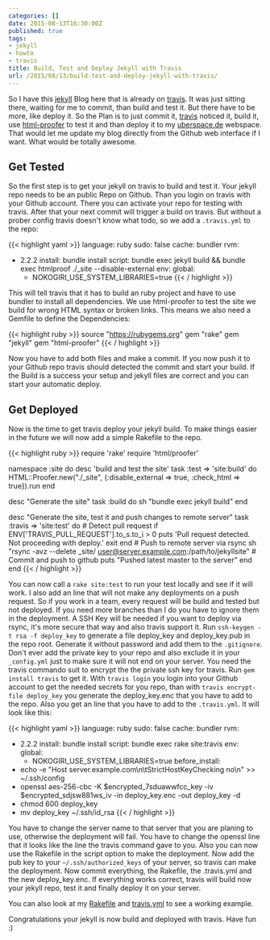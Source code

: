 ```yaml
---
categories: []
date: 2015-08-13T16:30:00Z
published: true
tags:
- jekyll
- howto
- travis
title: Build, Test and Deploy Jekyll with Travis
url: /2015/08/13/build-test-and-deploy-jekyll-with-travis/
---
```


So I have this [jekyll](http://jekyllrb.com/) Blog here that is already on [travis](https://travis-ci.org/sangyye/uberblock). It was just sitting there, waiting for me to commit, than build and test it. But there have to be more, like deploy it. So the Plan is to just commit it, [travis](https://travis-ci.org/) noticed it, build it, use [html-proofer](https://github.com/gjtorikian/html-proofer) to test it and than deploy it to my [uberspace.de](https://uberspace.de) webspace. That would let me update my blog directly from the Github web interface if I want. What would be totally awesome.

## Get Tested

So the first step is to get your jekyll on travis to build and test it. Your jekyll repo needs to be an public Repo on Github. Than you login on travis with your Github account. There you can activate your repo for testing with travis. After that your next commit will trigger a build on travis. But without a prober config travis doesn't know what todo, so we add a `.travis.yml` to the repo:

{{< highlight yaml >}}
language: ruby
sudo: false
cache: bundler
rvm:
- 2.2.2
install: bundle install
script: bundle exec jekyll build && bundle exec htmlproof ./_site --disable-external
env:
  global:
  - NOKOGIRI_USE_SYSTEM_LIBRARIES=true
{{< / highlight >}}

This will tell travis that it has to build an ruby project and have to use bundler to install all dependencies. We use html-proofer to test the site we build for wrong HTML syntax or broken links. This means we also need a Gemfile to define the Dependencies:

{{< highlight ruby >}}
source "https://rubygems.org"
gem "rake"
gem "jekyll"
gem "html-proofer"
{{< / highlight >}}

Now you have to add both files and make a commit. If you now push it to your Github repo travis should detected the commit and start your build. If the Build is a success your setup and jekyll files are correct and you can start your automatic deploy.

## Get Deployed

Now is the time to get travis deploy your jekyll build. To make things easier in the future we will now add a simple Rakefile to the repo.

{{< highlight ruby >}}
require 'rake'
require 'html/proofer'

namespace :site do
  desc 'build and test the site'
  task :test => 'site:build' do 
	HTML::Proofer.new("./_site", {:disable_external => true, :check_html => true}).run
  end

  desc "Generate the site"
  task :build do
	sh "bundle exec jekyll build"
  end

  desc "Generate the site, test it and push changes to remote server"
  task :travis => 'site:test' do
	# Detect pull request
	if ENV['TRAVIS_PULL_REQUEST'].to_s.to_i > 0
	  puts 'Pull request detected. Not proceeding with deploy.'
	  exit
	end
	# Push to remote server via rsync
	sh "rsync -avz --delete _site/ user@server.example.com:/path/to/jekyllsite"
	# Commit and push to github
	puts "Pushed latest master to the server"
  end
end
{{< / highlight >}}

You can now call a `rake site:test` to run your test locally and see if it will work. I also add an line that will not make any deployments on a push request. So if you work in a team, every request will be build and tested but not deployed. If you need more branches than I do you have to ignore them in the deployment. A SSH Key will be needed if you want to deploy via rsync, it's more secure that way and also travis support it. Run `ssh-keygen -t rsa -f deploy_key` to generate a file deploy_key and deploy_key.pub in the repo root. Generate it without password and add them to the `.gitignore`. Don't ever add the private key to your repo and also exclude it in your `_config.yml` just to make sure it will not end on your server. You need the travis commando suit to encrypt the the private ssh key for travis. Run `gem install travis` to get it. With `travis login` you login into your Github account to get the needed secrets for you repo, than with `travis encrypt-file deploy_key` you generate the deploy_key.enc that you have to add to the repo. Also you get an line that you have to add to the `.travis.yml`. It will look like this:

{{< highlight yaml >}}
language: ruby
sudo: false
cache: bundler
rvm:
- 2.2.2
install: bundle install
script: bundle exec rake site:travis
env:
  global:
  - NOKOGIRI_USE_SYSTEM_LIBRARIES=true
before_install:
- echo -e "Host server.example.com\n\tStrictHostKeyChecking no\n" >> ~/.ssh/config
- openssl aes-256-cbc -K $encrypted_7sduawwfcc_key -iv $encrypted_sdjsw881ws_iv -in deploy_key.enc -out deploy_key -d
- chmod 600 deploy_key
- mv deploy_key ~/.ssh/id_rsa
{{< / highlight >}}

You have to change the server name to that server that you are planing to use, otherwise the deployment will fail. You have to change the openssl line that it looks like the line the travis command gave to you. Also you can now use the Rakefile in the script option to make the deployment. Now add the pub key to your `~/.ssh/authorized_keys` of your server, so travis can make the deployment. Now commit everything, the Rakefile, the .travis.yml and the new deploy_key.enc. If everything works correct, travis will build now your jekyll repo, test it and finally deploy it on your server.

You can also look at my [Rakefile](https://github.com/sangyye/uberblock/blob/master/Rakefile) and [travis.yml](https://github.com/sangyye/uberblock/blob/master/.travis.yml) to see a working example.

Congratulations your jekyll is now build and deployed with travis. Have fun :)
